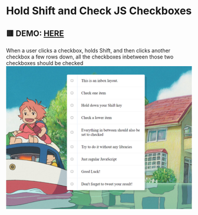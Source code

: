 # Hold Shift and Check JS Checkboxes

## 🟥 DEMO: [HERE](https://mitzelldone.github.io/JavaScript30/The%2030%20Projects/10%20-%20Hold%20Shift%20and%20Check%20%20JS%20Checkboxes/index.html)

When a user clicks a checkbox, holds Shift, and then clicks another checkbox a few rows down, all the checkboxes inbetween those two checkboxes should be checked
![demo](../10%20-%20Hold%20Shift%20and%20Check%20%20JS%20Checkboxes/demo.png)
